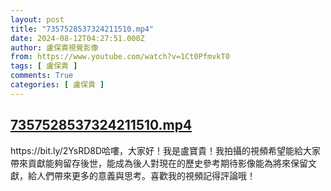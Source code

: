 ```yaml
---
layout: post
title: "7357528537324211510.mp4"
date: 2024-08-12T04:27:51.000Z
author: 盧保貴視覺影像
from: https://www.youtube.com/watch?v=1Ct0PfmvkT0
tags: [ 盧保貴 ]
comments: True
categories: [ 盧保貴 ]
---
```

<!--1723436871000-->
[7357528537324211510.mp4](https://www.youtube.com/watch?v=1Ct0PfmvkT0)
------

<div>
https://bit.ly/2YsRD8D哈嘍，大家好！我是盧寶貴！我拍攝的視頻希望能給大家帶來貢獻能夠留存後世，能成為後人對現在的歷史參考期待影像能為將來保留文獻，給人們帶來更多的意義與思考。喜歡我的視頻記得評論哦！
</div>
